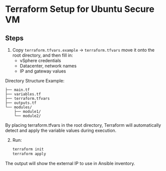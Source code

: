 # Terraform Setup for Ubuntu Secure VM

## Steps
1. Copy `terraform.tfvars.example` → `terraform.tfvars` move it onto the root directory, and then fill in:
   - vSphere credentials
   - Datacenter, network names
   - IP and gateway values

Directory Structure Example:

```my-terraform-project/
├── main.tf
├── variables.tf
├── terraform.tfvars
├── outputs.tf
└── modules/
    ├── module1/
    └── module2/
```
By placing terraform.tfvars in the root directory, Terraform will automatically detect and apply the variable values during execution.

2. Run:
   ```bash
   terraform init
   terraform apply
   ```

The output will show the external IP to use in Ansible inventory.
